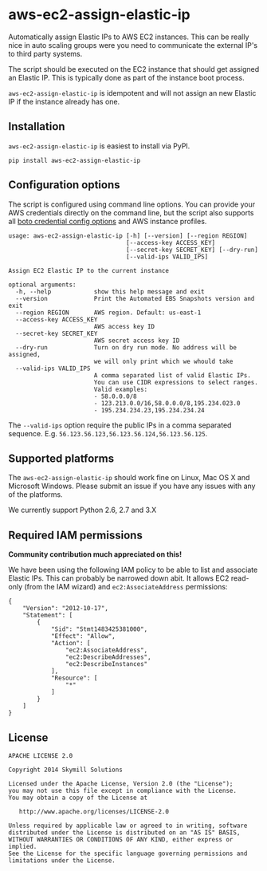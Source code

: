 aws-ec2-assign-elastic-ip
=========================

Automatically assign Elastic IPs to AWS EC2 instances. This can be really nice in auto scaling groups were you need to communicate the external IP's to third party systems.

The script should be executed on the EC2 instance that should get assigned an Elastic IP. This is typically done as part of the instance boot process.

`aws-ec2-assign-elastic-ip` is idempotent and will not assign an new Elastic IP if the instance already has one.

Installation
------------

`aws-ec2-assign-elastic-ip` is easiest to install via PyPI.

    pip install aws-ec2-assign-elastic-ip

Configuration options
---------------------

The script is configured using command line options. You can provide your AWS credentials directly on the command line, but the script also supports all [boto credential config options](http://boto.readthedocs.org/en/latest/boto_config_tut.html#credentials) and AWS instance profiles.

    usage: aws-ec2-assign-elastic-ip [-h] [--version] [--region REGION]
                                     [--access-key ACCESS_KEY]
                                     [--secret-key SECRET_KEY] [--dry-run]
                                     [--valid-ips VALID_IPS]

    Assign EC2 Elastic IP to the current instance

    optional arguments:
      -h, --help            show this help message and exit
      --version             Print the Automated EBS Snapshots version and exit
      --region REGION       AWS region. Default: us-east-1
      --access-key ACCESS_KEY
                            AWS access key ID
      --secret-key SECRET_KEY
                            AWS secret access key ID
      --dry-run             Turn on dry run mode. No address will be assigned,
                            we will only print which we whould take
      --valid-ips VALID_IPS
                            A comma separated list of valid Elastic IPs.
                            You can use CIDR expressions to select ranges.
                            Valid examples:
                            - 58.0.0.0/8
                            - 123.213.0.0/16,58.0.0.0/8,195.234.023.0
                            - 195.234.234.23,195.234.234.24

The `--valid-ips` option require the public IPs in a comma separated sequence. E.g. `56.123.56.123,56.123.56.124,56.123.56.125`.

Supported platforms
-------------------

The `aws-ec2-assign-elastic-ip` should work fine on Linux, Mac OS X and Microsoft Windows. Please submit an issue if you have any issues with any of the platforms.

We currently support Python 2.6, 2.7 and 3.X

Required IAM permissions
------------------------

**Community contribution much appreciated on this!**

We have been using the following IAM policy to be able to list and associate Elastic IPs. This can probably be narrowed down abit. It allows EC2 read-only (from the IAM wizard) and `ec2:AssociateAddress` permissions:

    {
        "Version": "2012-10-17",
        "Statement": [
            {
                "Sid": "Stmt1483425381000",
                "Effect": "Allow",
                "Action": [
                    "ec2:AssociateAddress",
                    "ec2:DescribeAddresses",
                    "ec2:DescribeInstances"
                ],
                "Resource": [
                    "*"
                ]
            }
        ]
    }

License
-------

    APACHE LICENSE 2.0

    Copyright 2014 Skymill Solutions

    Licensed under the Apache License, Version 2.0 (the "License");
    you may not use this file except in compliance with the License.
    You may obtain a copy of the License at

       http://www.apache.org/licenses/LICENSE-2.0

    Unless required by applicable law or agreed to in writing, software
    distributed under the License is distributed on an "AS IS" BASIS,
    WITHOUT WARRANTIES OR CONDITIONS OF ANY KIND, either express or implied.
    See the License for the specific language governing permissions and
    limitations under the License.
